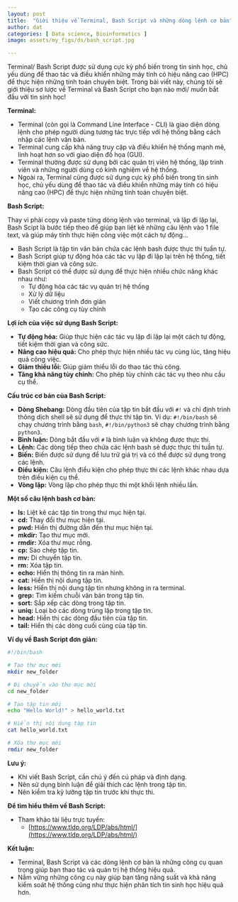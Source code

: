 ```yaml
---
layout: post
title:  "Giới thiệu về Terminal, Bash Script và những dòng lệnh cơ bản"
author: dat
categories: [ Data science, Bioinformatics ]
image: assets/my_figs/ds/bash_script.jpg

---
```

Terminal/ Bash Script được sử dụng cực kỳ phổ biến trong tin sinh học, chủ yếu dùng để thao tác và điều khiển những máy tính có hiệu năng cao (HPC) để thực hiện những tính toán chuyên biệt. Trong bài viết này, chúng tôi sẽ giới thiệu sơ lược về Terminal và Bash Script cho bạn nào mới/ muốn bắt đầu với tin sinh học!



**Terminal:**

* Terminal (còn gọi là Command Line Interface - CLI) là giao diện dòng lệnh cho phép người dùng tương tác trực tiếp với hệ thống bằng cách nhập các lệnh văn bản.
* Terminal cung cấp khả năng truy cập và điều khiển hệ thống mạnh mẽ, linh hoạt hơn so với giao diện đồ họa (GUI).
* Terminal thường được sử dụng bởi các quản trị viên hệ thống, lập trình viên và những người dùng có kinh nghiệm về hệ thống.
* Ngoài ra, Terminal cũng được sử dụng cực kỳ phổ biến trong tin sinh học, chủ yếu dùng để thao tác và điều khiển những máy tính có hiệu năng cao (HPC) để thực hiện những tính toán chuyên biệt.

**Bash Script:**

Thay vì phải copy và paste từng dòng lệnh vào terminal, và lặp đi lặp lại, Bash Scipt là bước tiếp theo để giúp bạn liệt kê những câu lệnh vào 1 file text, và giúp máy tính thực hiện công việc một cách tự động...

* Bash Script là tập tin văn bản chứa các lệnh bash được thực thi tuần tự. 
* Bash Script giúp tự động hóa các tác vụ lặp đi lặp lại trên hệ thống, tiết kiệm thời gian và công sức.
* Bash Script có thể được sử dụng để thực hiện nhiều chức năng khác nhau như:
    * Tự động hóa các tác vụ quản trị hệ thống
    * Xử lý dữ liệu
    * Viết chương trình đơn giản
    * Tạo các công cụ tùy chỉnh

**Lợi ích của việc sử dụng Bash Script:**

* **Tự động hóa:** Giúp thực hiện các tác vụ lặp đi lặp lại một cách tự động, tiết kiệm thời gian và công sức.
* **Nâng cao hiệu quả:** Cho phép thực hiện nhiều tác vụ cùng lúc, tăng hiệu quả công việc.
* **Giảm thiểu lỗi:** Giúp giảm thiểu lỗi do thao tác thủ công.
* **Tăng khả năng tùy chỉnh:** Cho phép tùy chỉnh các tác vụ theo nhu cầu cụ thể.

**Cấu trúc cơ bản của Bash Script:**

* **Dòng Shebang:** Dòng đầu tiên của tập tin bắt đầu với `#!` và chỉ định trình thông dịch shell sẽ sử dụng để thực thi tập tin. Ví dụ: `#!/bin/bash` sẽ chạy chương trình bằng `bash`, `#!/bin/python3` sẽ chạy chương trình bằng `python3`.
* **Bình luận:** Dòng bắt đầu với `#` là bình luận và không được thực thi.
* **Lệnh:** Các dòng tiếp theo chứa các lệnh bash sẽ được thực thi tuần tự.
* **Biến:** Biến được sử dụng để lưu trữ giá trị và có thể được sử dụng trong các lệnh.
* **Điều kiện:** Câu lệnh điều kiện cho phép thực thi các lệnh khác nhau dựa trên điều kiện cụ thể.
* **Vòng lặp:** Vòng lặp cho phép thực thi một khối lệnh nhiều lần.

**Một số câu lệnh bash cơ bản:**

* **ls:** Liệt kê các tập tin trong thư mục hiện tại.
* **cd:** Thay đổi thư mục hiện tại.
* **pwd:** Hiển thị đường dẫn đến thư mục hiện tại.
* **mkdir:** Tạo thư mục mới.
* **rmdir:** Xóa thư mục rỗng.
* **cp:** Sao chép tập tin.
* **mv:** Di chuyển tập tin.
* **rm:** Xóa tập tin.
* **echo:** Hiển thị thông tin ra màn hình.
* **cat:** Hiển thị nội dung tập tin.
* **less:** Hiển thị nội dung tập tin nhưng không in ra terminal.
* **grep:** Tìm kiếm chuỗi văn bản trong tập tin.
* **sort:** Sắp xếp các dòng trong tập tin.
* **uniq:** Loại bỏ các dòng trùng lặp trong tập tin.
* **head:** Hiển thị các dòng đầu tiên của tập tin.
* **tail:** Hiển thị các dòng cuối cùng của tập tin.


**Ví dụ về Bash Script đơn giản:**

```bash
#!/bin/bash

# Tạo thư mục mới
mkdir new_folder

# Di chuyển vào thư mục mới
cd new_folder

# Tạo tập tin mới
echo "Hello World!" > hello_world.txt

# Hiển thị nội dung tập tin
cat hello_world.txt

# Xóa thư mục mới
rmdir new_folder
```

**Lưu ý:**

* Khi viết Bash Script, cần chú ý đến cú pháp và định dạng.
* Nên sử dụng bình luận để giải thích các lệnh trong tập tin.
* Nên kiểm tra kỹ lưỡng tập tin trước khi thực thi.


**Để tìm hiểu thêm về Bash Script:**

* Tham khảo tài liệu trực tuyến:
    * [https://www.tldp.org/LDP/abs/html/](https://www.tldp.org/LDP/abs/html/)


**Kết luận:**

* Terminal, Bash Script và các dòng lệnh cơ bản là những công cụ quan trọng giúp bạn thao tác và quản trị hệ thống hiệu quả.
* Nắm vững những công cụ này giúp bạn tăng năng suất và khả năng kiểm soát hệ thống cũng như thực hiện phân tích tin sinh học hiệu quả hơn.



